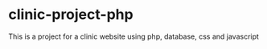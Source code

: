 # clinic-project-php
This is a project for a clinic website using php, database, css and javascript
